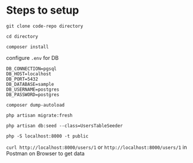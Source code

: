 
# Steps to setup


`git clone code-repo directory`

`cd directory`

`composer install`

configure `.env` for DB

    DB_CONNECTION=pgsql
    DB_HOST=localhost
    DB_PORT=5432
    DB_DATABASE=sample
    DB_USERNAME=postgres
    DB_PASSWORD=postgres



`composer dump-autoload`

`php artisan migrate:fresh`

`php artisan db:seed --class=UsersTableSeeder`



`php -S localhost:8000 -t public`


`curl http://localhost:8000/users/1` or `http://localhost:8000/users/1` in Postman on Browser to get data
